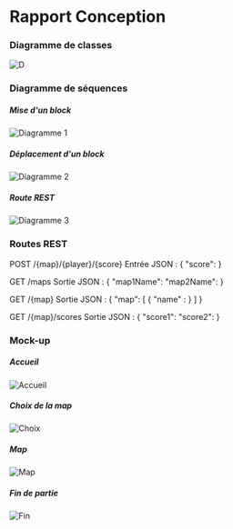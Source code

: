 # Rapport Conception


### Diagramme de classes
![D](classe.svg)

### Diagramme de séquences

##### Mise d'un block

![Diagramme 1](putblock.svg)

##### Déplacement d'un block

![Diagramme 2](moveoneblock.svg)

##### Route REST

![Diagramme 3](rest.svg)
### Routes REST

POST /{map}/{player}/{score}
Entrée JSON :
{
"score": 
}

GET /maps
Sortie JSON : 
{
"map1Name":
"map2Name":
}

GET /{map}
Sortie JSON :
{
"map": [
	{
	"name" :
	}
]
}


GET /{map}/scores
Sortie JSON :
{
"score1":
"score2":
}

### Mock-up

##### Accueil

![Accueil](accueil.svg)
##### Choix de la map

![Choix](choix.svg)

##### Map

![Map](carte.svg)
##### Fin de partie

![Fin](fin.svg)

